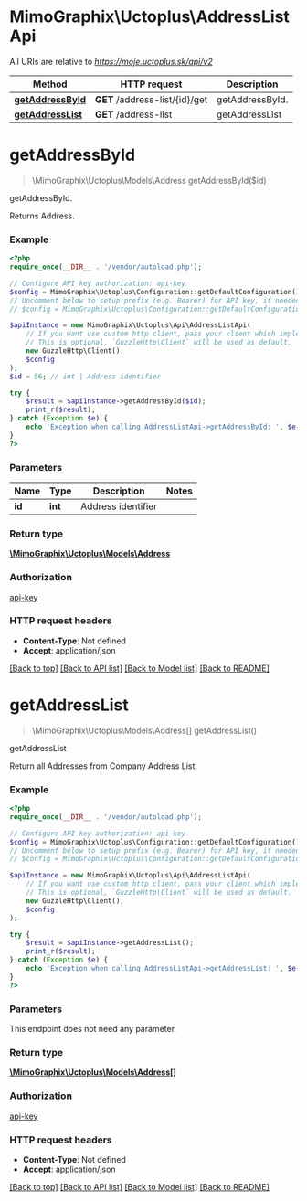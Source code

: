 # MimoGraphix\Uctoplus\AddressListApi

All URIs are relative to *https://moje.uctoplus.sk/api/v2*

Method | HTTP request | Description
------------- | ------------- | -------------
[**getAddressById**](AddressListApi.md#getAddressById) | **GET** /address-list/{id}/get | getAddressById.
[**getAddressList**](AddressListApi.md#getAddressList) | **GET** /address-list | getAddressList


# **getAddressById**
> \MimoGraphix\Uctoplus\Models\Address getAddressById($id)

getAddressById.

Returns Address.

### Example
```php
<?php
require_once(__DIR__ . '/vendor/autoload.php');

// Configure API key authorization: api-key
$config = MimoGraphix\Uctoplus\Configuration::getDefaultConfiguration()->setApiKey('api-key', 'YOUR_API_KEY');
// Uncomment below to setup prefix (e.g. Bearer) for API key, if needed
// $config = MimoGraphix\Uctoplus\Configuration::getDefaultConfiguration()->setApiKeyPrefix('api-key', 'Bearer');

$apiInstance = new MimoGraphix\Uctoplus\Api\AddressListApi(
    // If you want use custom http client, pass your client which implements `GuzzleHttp\ClientInterface`.
    // This is optional, `GuzzleHttp\Client` will be used as default.
    new GuzzleHttp\Client(),
    $config
);
$id = 56; // int | Address identifier

try {
    $result = $apiInstance->getAddressById($id);
    print_r($result);
} catch (Exception $e) {
    echo 'Exception when calling AddressListApi->getAddressById: ', $e->getMessage(), PHP_EOL;
}
?>
```

### Parameters

Name | Type | Description  | Notes
------------- | ------------- | ------------- | -------------
 **id** | **int**| Address identifier |

### Return type

[**\MimoGraphix\Uctoplus\Models\Address**](../Model/Address.md)

### Authorization

[api-key](../../README.md#api-key)

### HTTP request headers

 - **Content-Type**: Not defined
 - **Accept**: application/json

[[Back to top]](#) [[Back to API list]](../../README.md#documentation-for-api-endpoints) [[Back to Model list]](../../README.md#documentation-for-models) [[Back to README]](../../README.md)

# **getAddressList**
> \MimoGraphix\Uctoplus\Models\Address[] getAddressList()

getAddressList

Return all Addresses from Company Address List.

### Example
```php
<?php
require_once(__DIR__ . '/vendor/autoload.php');

// Configure API key authorization: api-key
$config = MimoGraphix\Uctoplus\Configuration::getDefaultConfiguration()->setApiKey('api-key', 'YOUR_API_KEY');
// Uncomment below to setup prefix (e.g. Bearer) for API key, if needed
// $config = MimoGraphix\Uctoplus\Configuration::getDefaultConfiguration()->setApiKeyPrefix('api-key', 'Bearer');

$apiInstance = new MimoGraphix\Uctoplus\Api\AddressListApi(
    // If you want use custom http client, pass your client which implements `GuzzleHttp\ClientInterface`.
    // This is optional, `GuzzleHttp\Client` will be used as default.
    new GuzzleHttp\Client(),
    $config
);

try {
    $result = $apiInstance->getAddressList();
    print_r($result);
} catch (Exception $e) {
    echo 'Exception when calling AddressListApi->getAddressList: ', $e->getMessage(), PHP_EOL;
}
?>
```

### Parameters
This endpoint does not need any parameter.

### Return type

[**\MimoGraphix\Uctoplus\Models\Address[]**](../Model/Address.md)

### Authorization

[api-key](../../README.md#api-key)

### HTTP request headers

 - **Content-Type**: Not defined
 - **Accept**: application/json

[[Back to top]](#) [[Back to API list]](../../README.md#documentation-for-api-endpoints) [[Back to Model list]](../../README.md#documentation-for-models) [[Back to README]](../../README.md)

